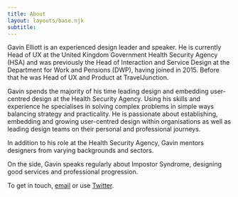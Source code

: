 ```yaml
---
title: About
layout: layouts/base.njk
subtitle:
---
```


<div class="intro">Gavin Elliott is an experienced design leader and speaker. He is currently Head of UX at the United Kingdom Government Health Security Agency (HSA) and was previously the Head of Interaction and Service Design at the Department for Work and Pensions (DWP), having joined in 2015. Before that he was Head of UX and Product at TravelJunction.</div>

Gavin spends the majority of his time leading design and embedding user-centred design at the Health Security Agency. Using his skills and experience he specialises in solving complex problems in simple ways balancing strategy and practicality. He is passionate about establishing, embedding and growing user-centred design within organisations as well as leading design teams on their personal and professional journeys.

In addition to his role at the Health Security Agency, Gavin mentors designers from varying backgrounds and sectors.

On the side, Gavin speaks regularly about Impostor Syndrome, designing good services and professional progression.

To get in touch, <a href="mailto:gavin@gavinelliott.co.uk">email</a> or use <a href="https://m.twitter.com/gavinelliott">Twitter</a>.
